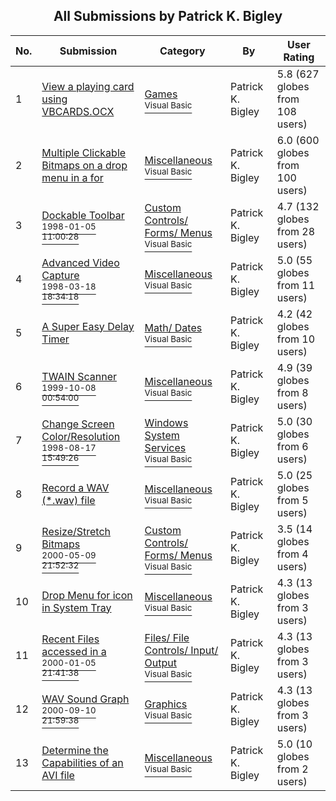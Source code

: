 ﻿<div align="center">

## All Submissions by Patrick K\. Bigley

</div>

No.  | Submission | Category | By   | User Rating
---- | ---------- | -------- | ---- | -----------
1 | [View a playing card using VBCARDS\.OCX<br />](https://github.com/Planet-Source-Code/patrick-k-bigley-view-a-playing-card-using-vbcards-ocx__1-1405) | [Games<br /><sup>Visual Basic</sup>](../ByCategory/games__1-38.md) | Patrick K\. Bigley | 5.8 (627 globes from 108 users)
2 | [Multiple Clickable Bitmaps on a drop menu in a for<br />](https://github.com/Planet-Source-Code/patrick-k-bigley-multiple-clickable-bitmaps-on-a-drop-menu-in-a-for__1-1394) | [Miscellaneous<br /><sup>Visual Basic</sup>](../ByCategory/miscellaneous__1-1.md) | Patrick K\. Bigley | 6.0 (600 globes from 100 users)
3 | [Dockable Toolbar<br /><sup>1998-01-05 11:00:28</sup>](https://github.com/Planet-Source-Code/patrick-k-bigley-dockable-toolbar__1-14755) | [Custom Controls/ Forms/  Menus<br /><sup>Visual Basic</sup>](../ByCategory/custom-controls-forms-menus__1-4.md) | Patrick K\. Bigley | 4.7 (132 globes from 28 users)
4 | [Advanced Video Capture<br /><sup>1998-03-18 18:34:18</sup>](https://github.com/Planet-Source-Code/patrick-k-bigley-advanced-video-capture__1-3883) | [Miscellaneous<br /><sup>Visual Basic</sup>](../ByCategory/miscellaneous__1-1.md) | Patrick K\. Bigley | 5.0 (55 globes from 11 users)
5 | [A Super Easy Delay Timer<br />](https://github.com/Planet-Source-Code/patrick-k-bigley-a-super-easy-delay-timer__1-4049) | [Math/ Dates<br /><sup>Visual Basic</sup>](../ByCategory/math-dates__1-37.md) | Patrick K\. Bigley | 4.2 (42 globes from 10 users)
6 | [TWAIN Scanner<br /><sup>1999-10-08 00:54:00</sup>](https://github.com/Planet-Source-Code/patrick-k-bigley-twain-scanner__1-3924) | [Miscellaneous<br /><sup>Visual Basic</sup>](../ByCategory/miscellaneous__1-1.md) | Patrick K\. Bigley | 4.9 (39 globes from 8 users)
7 | [Change Screen Color/Resolution<br /><sup>1998-08-17 15:49:26</sup>](https://github.com/Planet-Source-Code/patrick-k-bigley-change-screen-color-resolution__1-3972) | [Windows System Services<br /><sup>Visual Basic</sup>](../ByCategory/windows-system-services__1-35.md) | Patrick K\. Bigley | 5.0 (30 globes from 6 users)
8 | [Record a WAV \(\*\.wav\) file<br />](https://github.com/Planet-Source-Code/patrick-k-bigley-record-a-wav-wav-file__1-1938) | [Miscellaneous<br /><sup>Visual Basic</sup>](../ByCategory/miscellaneous__1-1.md) | Patrick K\. Bigley | 5.0 (25 globes from 5 users)
9 | [Resize/Stretch Bitmaps<br /><sup>2000-05-09 21:52:32</sup>](https://github.com/Planet-Source-Code/patrick-k-bigley-resize-stretch-bitmaps__1-7985) | [Custom Controls/ Forms/  Menus<br /><sup>Visual Basic</sup>](../ByCategory/custom-controls-forms-menus__1-4.md) | Patrick K\. Bigley | 3.5 (14 globes from 4 users)
10 | [Drop Menu for icon in System Tray<br />](https://github.com/Planet-Source-Code/patrick-k-bigley-drop-menu-for-icon-in-system-tray__1-1582) | [Miscellaneous<br /><sup>Visual Basic</sup>](../ByCategory/miscellaneous__1-1.md) | Patrick K\. Bigley | 4.3 (13 globes from 3 users)
11 | [Recent Files accessed in a<br /><sup>2000-01-05 21:41:38</sup>](https://github.com/Planet-Source-Code/patrick-k-bigley-recent-files-accessed-in-a__1-5321) | [Files/ File Controls/ Input/ Output<br /><sup>Visual Basic</sup>](../ByCategory/files-file-controls-input-output__1-3.md) | Patrick K\. Bigley | 4.3 (13 globes from 3 users)
12 | [WAV Sound Graph<br /><sup>2000-09-10 21:59:38</sup>](https://github.com/Planet-Source-Code/patrick-k-bigley-wav-sound-graph__1-11399) | [Graphics<br /><sup>Visual Basic</sup>](../ByCategory/graphics__1-46.md) | Patrick K\. Bigley | 4.3 (13 globes from 3 users)
13 | [Determine the Capabilities of an AVI file<br />](https://github.com/Planet-Source-Code/patrick-k-bigley-determine-the-capabilities-of-an-avi-file__1-1917) | [Miscellaneous<br /><sup>Visual Basic</sup>](../ByCategory/miscellaneous__1-1.md) | Patrick K\. Bigley | 5.0 (10 globes from 2 users)
